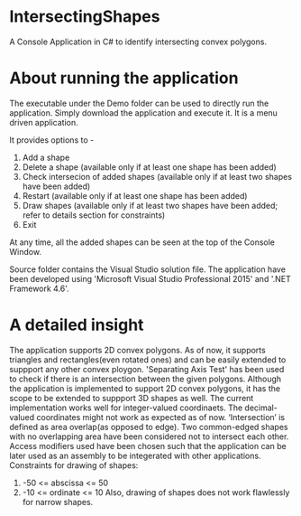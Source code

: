 # IntersectingShapes
A Console Application in C# to identify intersecting convex polygons.

# About running the application
The executable under the Demo folder can be used to directly run the application. Simply download the application and execute it. It is a menu driven application.

It provides options to - 
1. Add a shape
2. Delete a shape (available only if at least one shape has been added)
3. Check intersecion of added shapes (available only if at least two shapes have been added)
4. Restart (available only if at least one shape has been added)
5. Draw shapes (available only if at least two shapes have been added; refer to details section for constraints)
0. Exit

At any time, all the added shapes can be seen at the top of the Console Window.

Source folder contains the Visual Studio solution file. The application have been developed using 'Microsoft Visual Studio Professional 2015' and '.NET Framework 4.6'.

# A detailed insight
The application supports 2D convex polygons. As of now, it supports triangles and rectangles(even rotated ones) and can be easily extended to suppport any other convex ploygon. 'Separating Axis Test' has been used to check if there is an intersection between the given polygons. Although the application is implemented to support 2D convex polygons, it has the scope to be extended to suppport 3D shapes as well. The current implementation works well for integer-valued coordinaets. The decimal-valued coordinates might not work as expected as of now. ‘Intersection’ is defined as area overlap(as opposed to edge). Two common-edged shapes with no overlapping area have been considered not to intersect each other. Access modifiers used have been chosen such that the application can be later used as an assembly to be integerated with other applications.
Constraints for drawing of shapes:
1. -50 <= abscissa <= 50
1. -10 <= ordinate <= 10
Also, drawing of shapes does not work flawlessly for narrow shapes.
